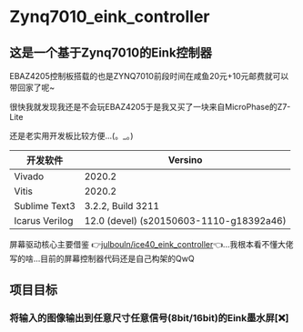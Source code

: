 # Zynq7010_eink_controller

## 这是一个基于Zynq7010的Eink控制器

EBAZ4205控制板搭载的也是ZYNQ7010前段时间在咸鱼20元+10元邮费就可以带回家了呢~

很快我就发现我还是不会玩EBAZ4205于是我又买了一块来自MicroPhase的Z7-Lite

还是老实用开发板比较方便...(。_。)

| 开发软件       | Versino                                 |
| -------------- | --------------------------------------- |
| Vivado         | 2020.2                                  |
| Vitis          | 2020.2                                  |
| Sublime Text3  | 3.2.2, Build 3211                       |
| Icarus Verilog | 12.0 (devel) (s20150603-1110-g18392a46) |

屏幕驱动核心主要借鉴 👉[julbouln/ice40_eink_controller](https://github.com/julbouln/ice40_eink_controller)👈...我根本看不懂大佬写的啥...目前的屏幕控制器代码还是自己构架的QwQ

## 项目目标
### 将输入的图像输出到任意尺寸任意信号(8bit/16bit)的Eink墨水屏[❌]